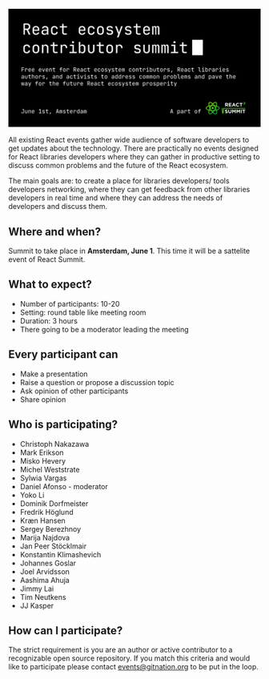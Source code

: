![React ecosystem contributors summit](./header.gif?raw=true)

All existing React events gather wide audience of software developers to get updates about the technology. There are practically no events designed for React libraries developers where they can gather in productive setting to discuss common problems and the future of the React ecosystem.

The main goals are: to create a place for libraries developers/ tools developers networking, where they can get feedback from other libraries developers in real time and where they can address the needs of developers and discuss them. 

## Where and when?

Summit to take place in **Amsterdam, June 1**. This time it will be a sattelite event of React Summit.

## What to expect?

- Number of participants: 10-20
- Setting: round table like meeting room
- Duration: 3 hours
- There going to be a moderator leading the meeting

## Every participant can
- Make a presentation
- Raise a question or propose a discussion topic
- Ask opinion of other participants
- Share opinion

## Who is participating?

 - Christoph Nakazawa
 - Mark Erikson
 - Misko Hevery
 - Michel Weststrate
 - Sylwia Vargas
 - Daniel Afonso - moderator
 - Yoko Li
 - Dominik Dorfmeister
 - Fredrik Höglund
 - Kræn Hansen
 - Sergey Berezhnoy
 - Marija Najdova
 - Jan Peer Stöcklmair
 - Konstantin Klimashevich
 - Johannes Goslar
 - Joel Arvidsson
 - Aashima Ahuja
 - Jimmy Lai
 - Tim Neutkens
 - JJ Kasper

## How can I participate?

The strict requirement is you are an author or active contributor to a recognizable open source repository. If you match this criteria and would like to participate please contact events@gitnation.org to be put in the loop.
